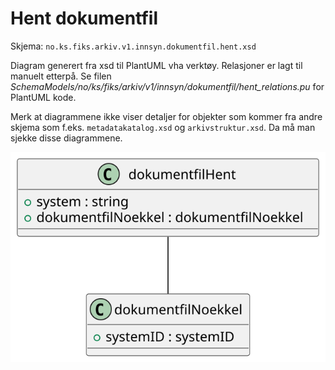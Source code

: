 # Hent dokumentfil

Skjema: `no.ks.fiks.arkiv.v1.innsyn.dokumentfil.hent.xsd`

Diagram generert fra xsd til PlantUML vha verktøy. Relasjoner er lagt til manuelt etterpå.
Se filen _SchemaModels/no/ks/fiks/arkiv/v1/innsyn/dokumentfil/hent_relations.pu_ for PlantUML kode.

Merk at diagrammene ikke viser detaljer for objekter som kommer fra andre skjema som f.eks. `metadatakatalog.xsd` og `arkivstruktur.xsd`.
Da må man sjekke disse diagrammene.

![hent dokumentfil](hent-relations.svg)